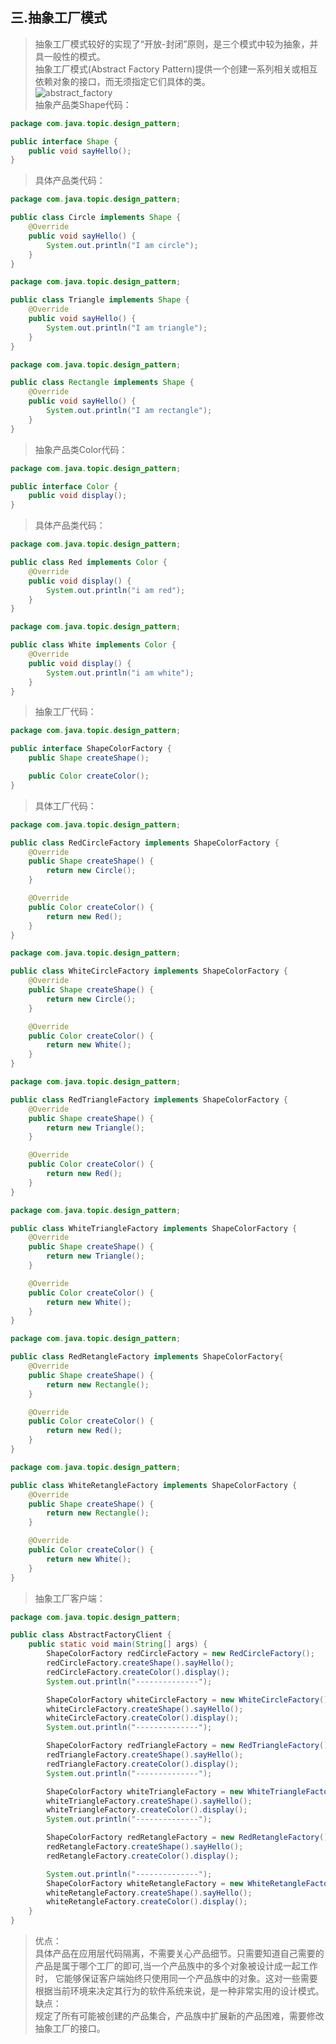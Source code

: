 ## 三.抽象工厂模式
> 抽象工厂模式较好的实现了“开放-封闭”原则，是三个模式中较为抽象，并具一般性的模式。                                
> 抽象工厂模式(Abstract Factory Pattern)提供一个创建一系列相关或相互依赖对象的接口，而无须指定它们具体的类。            
> ![abstract_factory](http://github.com/xidianlina/practice/raw/master//java_practice/topic/picture/abstract_factory.png)           
> 抽象产品类Shape代码：                        
```java
package com.java.topic.design_pattern;

public interface Shape {
    public void sayHello();
}
```
> 具体产品类代码：          
```java
package com.java.topic.design_pattern;

public class Circle implements Shape {
    @Override
    public void sayHello() {
        System.out.println("I am circle");
    }
}
``` 
                
```java
package com.java.topic.design_pattern;

public class Triangle implements Shape {
    @Override
    public void sayHello() {
        System.out.println("I am triangle");
    }
}
```
                    
```java
package com.java.topic.design_pattern;

public class Rectangle implements Shape {
    @Override
    public void sayHello() {
        System.out.println("I am rectangle");
    }
}
```  
> 抽象产品类Color代码：         
```java
package com.java.topic.design_pattern;

public interface Color {
    public void display();
}
```  
> 具体产品类代码：          
```java
package com.java.topic.design_pattern;

public class Red implements Color {
    @Override
    public void display() {
        System.out.println("i am red");
    }
}
```   
            
```java
package com.java.topic.design_pattern;

public class White implements Color {
    @Override
    public void display() {
        System.out.println("i am white");
    }
}
``` 
> 抽象工厂代码：       
```java
package com.java.topic.design_pattern;

public interface ShapeColorFactory {
    public Shape createShape();

    public Color createColor();
}
```   
> 具体工厂代码：           
```java
package com.java.topic.design_pattern;

public class RedCircleFactory implements ShapeColorFactory {
    @Override
    public Shape createShape() {
        return new Circle();
    }

    @Override
    public Color createColor() {
        return new Red();
    }
}
```

```java
package com.java.topic.design_pattern;

public class WhiteCircleFactory implements ShapeColorFactory {
    @Override
    public Shape createShape() {
        return new Circle();
    }

    @Override
    public Color createColor() {
        return new White();
    }
}
```

```java
package com.java.topic.design_pattern;

public class RedTriangleFactory implements ShapeColorFactory {
    @Override
    public Shape createShape() {
        return new Triangle();
    }

    @Override
    public Color createColor() {
        return new Red();
    }
}
```

```java
package com.java.topic.design_pattern;

public class WhiteTriangleFactory implements ShapeColorFactory {
    @Override
    public Shape createShape() {
        return new Triangle();
    }

    @Override
    public Color createColor() {
        return new White();
    }
}
```

```java
package com.java.topic.design_pattern;

public class RedRetangleFactory implements ShapeColorFactory{
    @Override
    public Shape createShape() {
        return new Rectangle();
    }

    @Override
    public Color createColor() {
        return new Red();
    }
}
```

```java
package com.java.topic.design_pattern;

public class WhiteRetangleFactory implements ShapeColorFactory {
    @Override
    public Shape createShape() {
        return new Rectangle();
    }

    @Override
    public Color createColor() {
        return new White();
    }
}
```
> 抽象工厂客户端：      
```java
package com.java.topic.design_pattern;

public class AbstractFactoryClient {
    public static void main(String[] args) {
        ShapeColorFactory redCircleFactory = new RedCircleFactory();
        redCircleFactory.createShape().sayHello();
        redCircleFactory.createColor().display();
        System.out.println("--------------");

        ShapeColorFactory whiteCircleFactory = new WhiteCircleFactory();
        whiteCircleFactory.createShape().sayHello();
        whiteCircleFactory.createColor().display();
        System.out.println("--------------");

        ShapeColorFactory redTriangleFactory = new RedTriangleFactory();
        redTriangleFactory.createShape().sayHello();
        redTriangleFactory.createColor().display();
        System.out.println("--------------");

        ShapeColorFactory whiteTriangleFactory = new WhiteTriangleFactory();
        whiteTriangleFactory.createShape().sayHello();
        whiteTriangleFactory.createColor().display();
        System.out.println("--------------");

        ShapeColorFactory redRetangleFactory = new RedRetangleFactory();
        redRetangleFactory.createShape().sayHello();
        redRetangleFactory.createColor().display();

        System.out.println("--------------");
        ShapeColorFactory whiteRetangleFactory = new WhiteRetangleFactory();
        whiteRetangleFactory.createShape().sayHello();
        whiteRetangleFactory.createColor().display();
    }
}
```
> 优点：               
  具体产品在应用层代码隔离，不需要关心产品细节。只需要知道自己需要的产品是属于哪个工厂的即可,当一个产品族中的多个对象被设计成一起工作时，
> 它能够保证客户端始终只使用同一个产品族中的对象。这对一些需要根据当前环境来决定其行为的软件系统来说，是一种非常实用的设计模式。               
  缺点：                   
  规定了所有可能被创建的产品集合，产品族中扩展新的产品困难，需要修改抽象工厂的接口。                 
